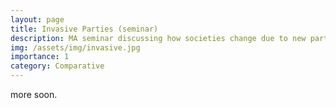 ```yaml
---
layout: page
title: Invasive Parties (seminar)
description: MA seminar discussing how societies change due to new parties emerging.
img: /assets/img/invasive.jpg
importance: 1
category: Comparative
---
```


more soon. 